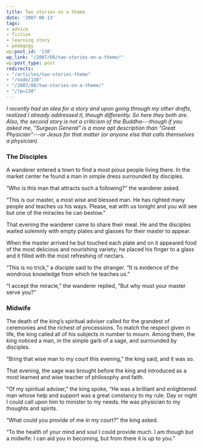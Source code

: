 ```yaml
---
title: Two stories on a theme
date: '2007-08-13'
tags:
- advice
- fiction
- learning story
- pedagogy
wp:post_id: '138'
wp_link: "/2007/08/two-stories-on-a-theme/"
wp:post_type: post
redirects:
- "/articles/two-stories-theme"
- "/node/138"
- "/2007/08/two-stories-on-a-theme/"
- "/?p=138"
---
```


_I recently had an idea for a story and upon going through my other drafts, realized I already addressed it, though differently. So here they both are. Also, the second story is not a criticism of the Buddha---though if you asked me, "Surgeon General" is a more apt description than "Great Physician"---or Jesus for that matter (or anyone else that calls themselves a physician)._

### The Disciples

A wanderer entered a town to find a most pious people living there. In the market center he found a man in simple dress surrounded by disciples.

“Who is this man that attracts such a following?” the wanderer asked.

“This is our master, a most wise and blessed man. He has righted many people and teaches us his ways. Please, eat with us tonight and you will see but one of the miracles he can bestow.”

That evening the wanderer came to share their meal. He and the disciples waited solemnly with empty plates and glasses for their master to appear.

When the master arrived he but touched each plate and on it appeared food of the most delicious and nourishing variety; he placed his finger to a glass and it filled with the most refreshing of nectars.

“This is no trick,” a disciple said to the stranger. “It is evidence of the wondrous knowledge from which he teaches us.”

“I accept the miracle,” the wanderer replied, “But why must your master serve you?”

### Midwife

The death of the king’s spiritual adviser called for the grandest of ceremonies and the richest of processions. To match the respect given in life, the king called all of his subjects in number to mourn. Among them, the king noticed a man, in the simple garb of a sage, and surrounded by disciples.

“Bring that wise man to my court this evening,” the king said, and it was so.

That evening, the sage was brought before the king and introduced as a most learned and wise teacher of philosophy and faith.

“Of my spiritual adviser,” the king spoke, “He was a brilliant and enlightened man whose help and support was a great constancy to my rule. Day or night I could call upon him to minister to my needs. He was physician to my thoughts and spirits.

“What could you provide of me in my court?” the king asked.

“To the health of your mind and soul I could provide much. I am though but a midwife: I can aid you in becoming, but from there it is up to you.”
